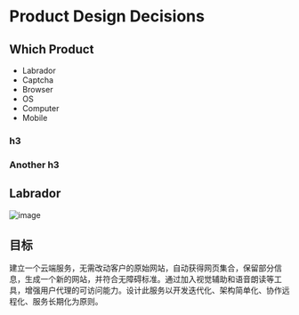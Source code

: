 # Product Design Decisions
## Which Product
- Labrador
- Captcha
- Browser
- OS
- Computer
- Mobile

### h3
### Another h3
## Labrador

![image](http://www.dogbehavioronline.com/wp-content/uploads/2012/03/labrador-retriever.jpg)

## 目标

建立一个云端服务，无需改动客户的原始网站，自动获得网页集合，保留部分信息，生成一个新的网站，并符合无障碍标准。通过加入视觉辅助和语音朗读等工具，增强用户代理的可访问能力。设计此服务以开发迭代化、架构简单化、协作远程化、服务长期化为原则。
